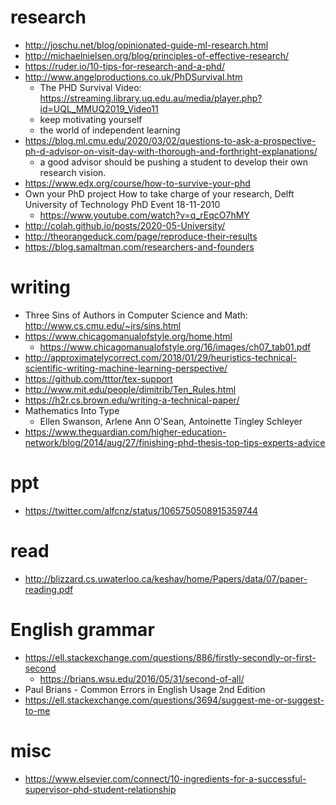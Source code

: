 # research
* http://joschu.net/blog/opinionated-guide-ml-research.html
* http://michaelnielsen.org/blog/principles-of-effective-research/
* https://ruder.io/10-tips-for-research-and-a-phd/
* http://www.angelproductions.co.uk/PhDSurvival.htm
  * The PHD Survival Video: https://streaming.library.uq.edu.au/media/player.php?id=UQL_MMUQ2019_Video11
  * keep motivating yourself
  * the world of independent learning
* https://blog.ml.cmu.edu/2020/03/02/questions-to-ask-a-prospective-ph-d-advisor-on-visit-day-with-thorough-and-forthright-explanations/
  * a good advisor should be pushing a student to develop their own research vision.
* https://www.edx.org/course/how-to-survive-your-phd
* Own your PhD project How to take charge of your research, Delft University of Technology PhD Event 18-11-2010
  * https://www.youtube.com/watch?v=q_rEqcO7hMY
* http://colah.github.io/posts/2020-05-University/
* http://theorangeduck.com/page/reproduce-their-results
* https://blog.samaltman.com/researchers-and-founders

# writing
* Three Sins of Authors in Computer Science and Math: http://www.cs.cmu.edu/~jrs/sins.html
* https://www.chicagomanualofstyle.org/home.html
  * https://www.chicagomanualofstyle.org/16/images/ch07_tab01.pdf
* http://approximatelycorrect.com/2018/01/29/heuristics-technical-scientific-writing-machine-learning-perspective/
* https://github.com/tttor/tex-support
* http://www.mit.edu/people/dimitrib/Ten_Rules.html
* https://h2r.cs.brown.edu/writing-a-technical-paper/
* Mathematics Into Type
  * Ellen Swanson, Arlene Ann O'Sean, Antoinette Tingley Schleyer
* https://www.theguardian.com/higher-education-network/blog/2014/aug/27/finishing-phd-thesis-top-tips-experts-advice

# ppt
* https://twitter.com/alfcnz/status/1065750508915359744

# read
* http://blizzard.cs.uwaterloo.ca/keshav/home/Papers/data/07/paper-reading.pdf

# English grammar
* https://ell.stackexchange.com/questions/886/firstly-secondly-or-first-second
  * https://brians.wsu.edu/2016/05/31/second-of-all/
* Paul Brians - Common Errors in English Usage 2nd Edition
* https://ell.stackexchange.com/questions/3694/suggest-me-or-suggest-to-me

# misc
* https://www.elsevier.com/connect/10-ingredients-for-a-successful-supervisor-phd-student-relationship
